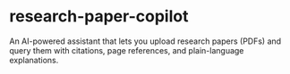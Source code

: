 # research-paper-copilot
An AI-powered assistant that lets you upload research papers (PDFs) and query them with citations, page references, and plain-language explanations.
